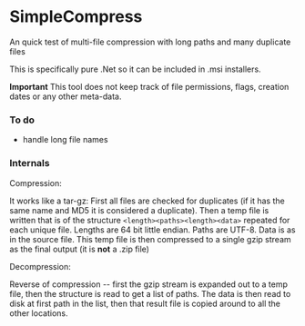 # SimpleCompress
An quick test of multi-file compression with long paths and many duplicate files

This is specifically pure .Net so it can be included in .msi installers.

**Important** This tool does not keep track of file permissions, flags, creation dates or any other meta-data.

### To do

 * handle long file names

### Internals

Compression:

It works like a tar-gz: First all files are checked for duplicates
(if it has the same name and MD5 it is considered a duplicate).
Then a temp file is written that is of the structure `<length><paths><length><data>`
repeated for each unique file. Lengths are 64 bit little endian. Paths are UTF-8. Data is as in the source file.
This temp file is then compressed to a single gzip stream as the final output (it is **not** a .zip file)

Decompression:

Reverse of compression -- first the gzip stream is expanded out to a temp file, then the structure is read to get a 
list of paths. The data is then read to disk at first path in the list, then that result file is copied around to all the other 
locations.

